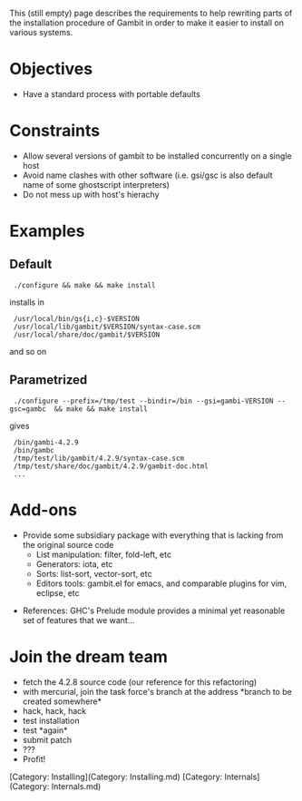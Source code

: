 This (still empty) page describes the requirements to help rewriting
parts of the installation procedure of Gambit in order to make it easier
to install on various systems.

# Objectives

  - Have a standard process with portable defaults

# Constraints

  - Allow several versions of gambit to be installed concurrently on a
    single host
  - Avoid name clashes with other software (i.e. gsi/gsc is also default
    name of some ghostscript interpreters)
  - Do not mess up with host's hierachy

# Examples

## Default

` ./configure && make && make install`

installs in

` /usr/local/bin/gs{i,c}-$VERSION`  
` /usr/local/lib/gambit/$VERSION/syntax-case.scm`  
` /usr/local/share/doc/gambit/$VERSION`

and so on

## Parametrized

` ./configure --prefix=/tmp/test --bindir=/bin --gsi=gambi-VERSION --gsc=gambc  && make && make install`

gives

` /bin/gambi-4.2.9`  
` /bin/gambc`  
` /tmp/test/lib/gambit/4.2.9/syntax-case.scm`  
` /tmp/test/share/doc/gambit/4.2.9/gambit-doc.html`  
` ...`

# Add-ons

  - Provide some subsidiary package with everything that is lacking from
    the original source code
      - List manipulation: filter, fold-left, etc
      - Generators: iota, etc
      - Sorts: list-sort, vector-sort, etc
      - Editors tools: gambit.el for emacs, and comparable plugins for
        vim, eclipse, etc

<!-- end list -->

  - References: GHC's Prelude module provides a minimal yet reasonable
    set of features that we want...

# Join the dream team

  - fetch the 4.2.8 source code (our reference for this refactoring)
  - with mercurial, join the task force's branch at the address \*branch
    to be created somewhere\*
  - hack, hack, hack
  - test installation
  - test \*again\*
  - submit patch
  - ???
  - Profit\!

[Category: Installing](Category: Installing.md) [Category:
Internals](Category: Internals.md)
